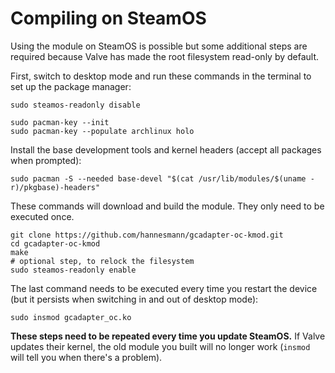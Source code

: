 # Compiling on SteamOS

Using the module on SteamOS is possible but some additional steps are required because Valve has made the root filesystem read-only by default.

First, switch to desktop mode and run these commands in the terminal to set up the package manager:

```text
sudo steamos-readonly disable

sudo pacman-key --init
sudo pacman-key --populate archlinux holo
```

Install the base development tools and kernel headers (accept all packages when prompted):

```text
sudo pacman -S --needed base-devel "$(cat /usr/lib/modules/$(uname -r)/pkgbase)-headers"
```

These commands will download and build the module. They only need to be executed once.

```text
git clone https://github.com/hannesmann/gcadapter-oc-kmod.git
cd gcadapter-oc-kmod
make
# optional step, to relock the filesystem 
sudo steamos-readonly enable 
```

The last command needs to be executed every time you restart the device (but it persists when switching in and out of desktop mode):

```text
sudo insmod gcadapter_oc.ko
```

**These steps need to be repeated every time you update SteamOS.** If Valve updates their kernel, the old module you built will no longer work (`insmod` will tell you when there's a problem).
